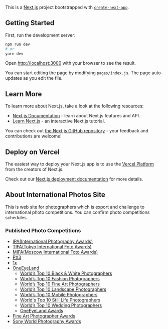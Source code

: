 This is a [Next.js](https://nextjs.org/) project bootstrapped with [`create-next-app`](https://github.com/vercel/next.js/tree/canary/packages/create-next-app).

## Getting Started

First, run the development server:

```bash
npm run dev
# or
yarn dev
```

Open [http://localhost:3000](http://localhost:3000) with your browser to see the result.

You can start editing the page by modifying `pages/index.js`. The page auto-updates as you edit the file.

## Learn More

To learn more about Next.js, take a look at the following resources:

- [Next.js Documentation](https://nextjs.org/docs) - learn about Next.js features and API.
- [Learn Next.js](https://nextjs.org/learn) - an interactive Next.js tutorial.

You can check out [the Next.js GitHub repository](https://github.com/vercel/next.js/) - your feedback and contributions are welcome!

## Deploy on Vercel

The easiest way to deploy your Next.js app is to use the [Vercel Platform](https://vercel.com/import?utm_medium=default-template&filter=next.js&utm_source=create-next-app&utm_campaign=create-next-app-readme) from the creators of Next.js.

Check out our [Next.js deployment documentation](https://nextjs.org/docs/deployment) for more details.

## About International Photos Site

This is web site for photographers which is export and challenge to international photo competitions. You can confirm photo competitions schedules.

### Published Photo Competitions

- [IPA(International Photography Awards)](https://www.photoawards.com/)
- [TIFA(Tokyo International Foto Awards)](https://www.tokyofotoawards.jp/)
- [MIFA(Moscow International Foto Awards)](https://www.moscowfotoawards.com/)
- [PX3](https://px3.fr/)
- [1x](https://1x.com/)
- [OneEyeLand](https://oneeyeland.com/)
	- [World’s Top 10 Black & White Photographers](https://oneeyeland.com/top-10/photo-contest/black-and-white/)
	- [World’s Top 10 Fashion Photographers](https://oneeyeland.com/top-10/photo-contest/fashion/)
	- [World’s Top 10 Fine Art Photographers](https://oneeyeland.com/top-10/photo-contest/fine-art/)
	- [World’s Top 10 Landscape Photographers](https://oneeyeland.com/top-10/photo-contest/landscape/)
	- [World’s Top 10 Mobile Photographers](https://oneeyeland.com/top-10/photo-contest/mobile/)
	- [World's Top 10 Still Life Photographers](https://oneeyeland.com/top-10/photo-contest/still-life/)
	- [World’s Top 10 Wedding Photographers](https://oneeyeland.com/top-10/photo-contest/wedding/)
	- [OneEyeLand Awards]()
- [Fine Art Photographer Awards](https://fineartphotoawards.com/)
- [Sony World Photography Awards](https://www.worldphoto.org/ja)
